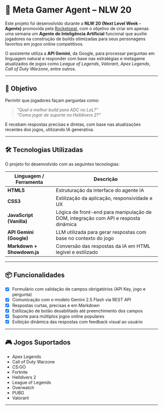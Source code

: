 # 🧠 Meta Gamer Agent – NLW 20

Este projeto foi desenvolvido durante a **NLW 20 (Next Level Week - Agents)** promovida pela [Rocketseat](https://www.rocketseat.com.br/), com o objetivo de criar em apenas uma semana um **Agente de Inteligência Artificial** funcional que auxilie jogadores na construção de builds otimizadas para seus personagens favoritos em jogos online competitivos.

O assistente utiliza a **API Gemini**, da Google, para processar perguntas em linguagem natural e responder com base nas estratégias e metagame atualizados de jogos como *League of Legends*, *Valorant*, *Apex Legends*, *Call of Duty Warzone*, entre outros.

---

## 🚀 Objetivo

Permitir que jogadores façam perguntas como:

> *"Qual a melhor build para ADC no LoL?"*  
> *"Como jogar de suporte no Helldivers 2?"*

E recebam respostas precisas e diretas, com base nas atualizações recentes dos jogos, utilizando IA generativa.

---

## 🛠️ Tecnologias Utilizadas

O projeto foi desenvolvido com as seguintes tecnologias:

| Linguagem / Ferramenta | Descrição |
|------------------------|-----------|
| **HTML5**              | Estruturação da interface do agente IA |
| **CSS3**               | Estilização da aplicação, responsividade e UX |
| **JavaScript (Vanilla)** | Lógica de front-end para manipulação de DOM, integração com API e resposta dinâmica |
| **API Gemini (Google)** | LLM utilizada para gerar respostas com base no contexto do jogo |
| **Markdown + Showdown.js** | Conversão das respostas da IA em HTML legível e estilizado |

---

## 📦 Funcionalidades

- [x] Formulário com validação de campos obrigatórios (API Key, jogo e pergunta)
- [x] Comunicação com o modelo Gemini 2.5 Flash via REST API
- [x] Respostas curtas, precisas e em Markdown
- [x] Estilização de botão desabilitado até preenchimento dos campos
- [x] Suporte para múltiplos jogos online populares
- [x] Exibição dinâmica das respostas com feedback visual ao usuário

---

## 🎮 Jogos Suportados

- Apex Legends  
- Call of Duty Warzone  
- CS:GO  
- Fortnite  
- Helldivers 2  
- League of Legends  
- Overwatch  
- PUBG  
- Valorant  

---
